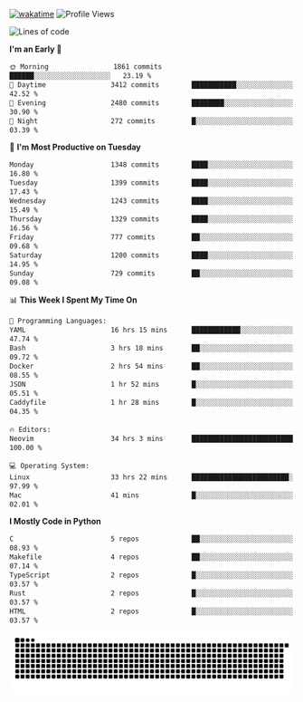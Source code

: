 [![wakatime](https://wakatime.com/badge/user/b920b284-3cde-4cd4-b72e-f7f22d050b16.svg)](https://wakatime.com/@b920b284-3cde-4cd4-b72e-f7f22d050b16)
![Profile Views](http://img.shields.io/badge/Profile%20Views-4586-blue)
<!--START_SECTION:waka-->
![Lines of code](https://img.shields.io/badge/From%20Hello%20World%20I%27ve%20Written-6.2%20million%20lines%20of%20code-blue)

**I'm an Early 🐤** 

```text
🌞 Morning                1861 commits        ██████░░░░░░░░░░░░░░░░░░░   23.19 % 
🌆 Daytime                3412 commits        ███████████░░░░░░░░░░░░░░   42.52 % 
🌃 Evening                2480 commits        ████████░░░░░░░░░░░░░░░░░   30.90 % 
🌙 Night                  272 commits         █░░░░░░░░░░░░░░░░░░░░░░░░   03.39 % 
```
📅 **I'm Most Productive on Tuesday** 

```text
Monday                   1348 commits        ████░░░░░░░░░░░░░░░░░░░░░   16.80 % 
Tuesday                  1399 commits        ████░░░░░░░░░░░░░░░░░░░░░   17.43 % 
Wednesday                1243 commits        ████░░░░░░░░░░░░░░░░░░░░░   15.49 % 
Thursday                 1329 commits        ████░░░░░░░░░░░░░░░░░░░░░   16.56 % 
Friday                   777 commits         ██░░░░░░░░░░░░░░░░░░░░░░░   09.68 % 
Saturday                 1200 commits        ████░░░░░░░░░░░░░░░░░░░░░   14.95 % 
Sunday                   729 commits         ██░░░░░░░░░░░░░░░░░░░░░░░   09.08 % 
```


📊 **This Week I Spent My Time On** 

```text
💬 Programming Languages: 
YAML                     16 hrs 15 mins      ████████████░░░░░░░░░░░░░   47.74 % 
Bash                     3 hrs 18 mins       ██░░░░░░░░░░░░░░░░░░░░░░░   09.72 % 
Docker                   2 hrs 54 mins       ██░░░░░░░░░░░░░░░░░░░░░░░   08.55 % 
JSON                     1 hr 52 mins        █░░░░░░░░░░░░░░░░░░░░░░░░   05.51 % 
Caddyfile                1 hr 28 mins        █░░░░░░░░░░░░░░░░░░░░░░░░   04.35 % 

🔥 Editors: 
Neovim                   34 hrs 3 mins       █████████████████████████   100.00 % 

💻 Operating System: 
Linux                    33 hrs 22 mins      ████████████████████████░   97.99 % 
Mac                      41 mins             █░░░░░░░░░░░░░░░░░░░░░░░░   02.01 % 
```

**I Mostly Code in Python** 

```text
C                        5 repos             ██░░░░░░░░░░░░░░░░░░░░░░░   08.93 % 
Makefile                 4 repos             ██░░░░░░░░░░░░░░░░░░░░░░░   07.14 % 
TypeScript               2 repos             █░░░░░░░░░░░░░░░░░░░░░░░░   03.57 % 
Rust                     2 repos             █░░░░░░░░░░░░░░░░░░░░░░░░   03.57 % 
HTML                     2 repos             █░░░░░░░░░░░░░░░░░░░░░░░░   03.57 % 
```




<!--END_SECTION:waka-->
![Snake animation](https://raw.githubusercontent.com/timmypidashev/timmypidashev/main/commits.svg)

